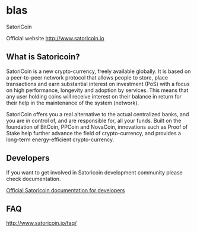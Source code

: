 # blas
SatoriCoin

Official website http://www.satoricoin.io

## What is Satoricoin?

SatoriCoin is a new crypto-currency, freely available globally. It is based on a peer-to-peer network protocol that allows people to store, place transactions and earn substantial interest on investment (PoS) with a focus on high performance, longevity and adoption by services. This means that any user holding coins will receive interest on their balance in return for their help in the maintenance of the system (network).

SatoriCoin offers you a real alternative to the actual centralized banks, and you are in control of, and are responsible for, all your funds. Built on the foundation of BitCoin, PPCoin and NovaCoin, innovations such as Proof of Stake help further advance the field of crypto-currency, and provides a long-term energy-efficient crypto-currency.

## Developers

If you want to get involved in Satoricoin development community please check documentation.

[Official Satoricoin documentation for developers](doc)

## FAQ

http://www.satoricoin.io/faq/